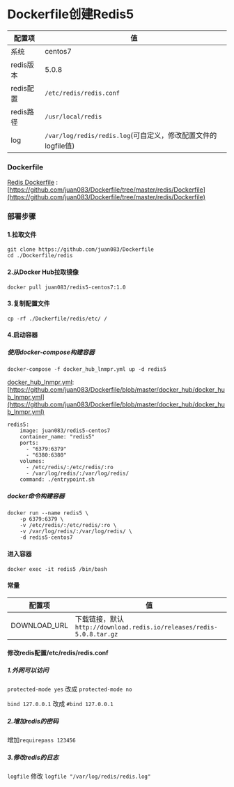 Dockerfile创建Redis5
====

配置项 | 值  
-|-
系统 | centos7
redis版本 | 5.0.8
redis配置 | `/etc/redis/redis.conf`
redis路径 | `/usr/local/redis`
log | `/var/log/redis/redis.log`(可自定义，修改配置文件的logfile值)

### Dockerfile

[Redis Dockerfile](https://github.com/juan083/Dockerfile/tree/master/redis/Dockerfile) : [https://github.com/juan083/Dockerfile/tree/master/redis/Dockerfile](https://github.com/juan083/Dockerfile/tree/master/redis/Dockerfile)

### 部署步骤
#### 1.拉取文件
```
git clone https://github.com/juan083/Dockerfile
cd ./Dockerfile/redis
```

#### 2.从Docker Hub拉取镜像
```
docker pull juan083/redis5-centos7:1.0
```

#### 3.复制配置文件
```
cp -rf ./Dockerfile/redis/etc/ /
```

#### 4.启动容器
##### 使用docker-compose构建容器
```
docker-compose -f docker_hub_lnmpr.yml up -d redis5
```

[docker_hub_lnmpr.yml](https://github.com/juan083/Dockerfile/blob/master/docker_hub/docker_hub_lnmpr.yml): [https://github.com/juan083/Dockerfile/blob/master/docker_hub/docker_hub_lnmpr.yml](https://github.com/juan083/Dockerfile/blob/master/docker_hub/docker_hub_lnmpr.yml)

```
redis5:
    image: juan083/redis5-centos7
    container_name: "redis5"
    ports:
      - "6379:6379"
      - "6380:6380"
    volumes:
      - /etc/redis/:/etc/redis/:ro
      - /var/log/redis/:/var/log/redis/
    command: ./entrypoint.sh
```
##### docker命令构建容器
```
docker run --name redis5 \
    -p 6379:6379 \
    -v /etc/redis/:/etc/redis/:ro \
    -v /var/log/redis/:/var/log/redis/ \
    -d redis5-centos7
```

#### 进入容器
```
docker exec -it redis5 /bin/bash
```

#### 常量
配置项 | 值  
-|-
DOWNLOAD_URL | 下载链接，默认`http://download.redis.io/releases/redis-5.0.8.tar.gz`

#### 修改redis配置/etc/redis/redis.conf
##### 1.外网可以访问

`protected-mode yes` 改成 `protected-mode no`

`bind 127.0.0.1` 改成 `#bind 127.0.0.1`

##### 2.增加redis的密码

增加`requirepass 123456`

##### 3.修改redis的日志

`logfile` 修改 `logfile "/var/log/redis/redis.log"`
